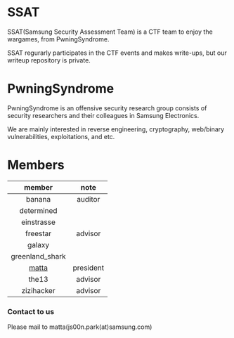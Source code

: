 # SSAT 

SSAT(Samsung Security Assessment Team) is a CTF team to enjoy the wargames, from PwningSyndrome.

SSAT regurarly participates in the CTF events and makes write-ups, but our writeup repository is private.

# PwningSyndrome

PwningSyndrome is an offensive security research group consists of security researchers and their colleagues in Samsung Electronics.

We are mainly interested in reverse engineering, cryptography, web/binary vulnerabilities, exploitations, and etc.

# Members

| member       | note    |
|:------------:|:-------:|
| banana       | auditor |
| determined   |         |
| einstrasse   |         |
| freestar     | advisor |
| galaxy       |         |
| greenland_shark|         |
| [matta](https://me.matta.kr) | president |
| the13        | advisor |
| zizihacker   | advisor |



### Contact to us

Please mail to matta(js00n.park(at)samsung.com)

